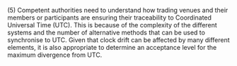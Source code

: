 (5) Competent authorities need to understand how trading venues and their members or participants are ensuring their traceability to Coordinated Universal Time (UTC). This is because of the complexity of the different systems and the number of alternative methods that can be used to synchronise to UTC. Given that clock drift can be affected by many different elements, it is also appropriate to determine an acceptance level for the maximum divergence from UTC.